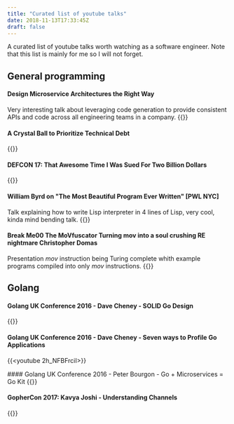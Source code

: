 ```yaml
---
title: "Curated list of youtube talks"
date: 2018-11-13T17:33:45Z
draft: false
---
```


A curated list of youtube talks worth watching as a software engineer.
Note that this list is mainly for me so I will not forget.
<!--more-->
## General programming
#### Design Microservice Architectures the Right Way
Very interesting talk about leveraging code generation to provide consistent
APIs and code across all engineering teams in a company.
{{<youtube j6ow-UemzBc>}}

#### A Crystal Ball to Prioritize Technical Debt
{{<youtube SdUewLCHWvU>}}

#### DEFCON 17: That Awesome Time I Was Sued For Two Billion Dollars
{{<youtube KSWqx8goqSY>}}

#### William Byrd on "The Most Beautiful Program Ever Written" [PWL NYC]
Talk explaining how to write Lisp interpreter in 4 lines of Lisp, very cool,
kinda mind bending talk.
{{<youtube OyfBQmvr2Hc>}}

#### Break Me00 The MoVfuscator Turning mov into a soul crushing RE nightmare Christopher Domas
Presentation *mov* instruction being Turing complete whith example programs
compiled into only *mov* instructions.
{{<youtube R7EEoWg6Ekk>}}

## Golang
#### Golang UK Conference 2016 - Dave Cheney - SOLID Go Design
{{<youtube zzAdEt3xZ1M>}}

#### Golang UK Conference 2016 - Dave Cheney - Seven ways to Profile Go Applications
{{<youtube 2h_NFBFrciI>}}

#### Golang UK Conference 2016 - Peter Bourgon - Go + Microservices = Go Kit
{{<youtube JXEjAwNWays>}}

#### GopherCon 2017: Kavya Joshi - Understanding Channels
{{<youtube KBZlN0izeiY>}}
